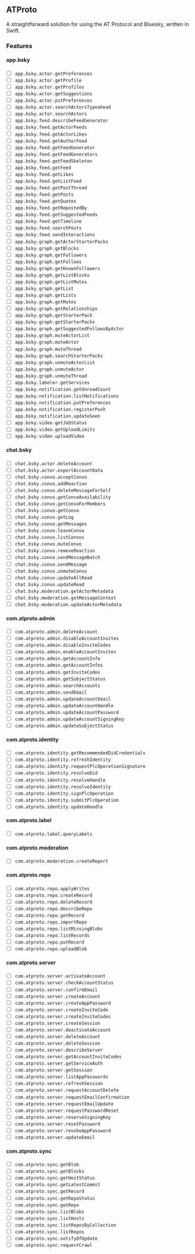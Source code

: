 ## ATProto

A straightforward solution for using the AT Protocol and Bluesky, written in Swift.

### Features

#### app.bsky

- [ ] `app.bsky.actor.getPreferences`
- [ ] `app.bsky.actor.getProfile`
- [ ] `app.bsky.actor.getProfiles`
- [ ] `app.bsky.actor.getSuggestions`
- [ ] `app.bsky.actor.putPreferences`
- [ ] `app.bsky.actor.searchActorsTypeahead`
- [ ] `app.bsky.actor.searchActors`
- [ ] `app.bsky.feed.describeFeedGenerator`
- [ ] `app.bsky.feed.getActorFeeds`
- [ ] `app.bsky.feed.getActorLikes`
- [ ] `app.bsky.feed.getAuthorFeed`
- [ ] `app.bsky.feed.getFeedGenerator`
- [ ] `app.bsky.feed.getFeedGenerators`
- [ ] `app.bsky.feed.getFeedSkeleton`
- [ ] `app.bsky.feed.getFeed`
- [ ] `app.bsky.feed.getLikes`
- [ ] `app.bsky.feed.getListFeed`
- [ ] `app.bsky.feed.getPostThread`
- [ ] `app.bsky.feed.getPosts`
- [ ] `app.bsky.feed.getQuotes`
- [ ] `app.bsky.feed.getRepostedBy`
- [ ] `app.bsky.feed.getSuggestedFeeds`
- [ ] `app.bsky.feed.getTimeline`
- [ ] `app.bsky.feed.searchPosts`
- [ ] `app.bsky.feed.sendInteractions`
- [ ] `app.bsky.graph.getActorStarterPacks`
- [ ] `app.bsky.graph.getBlocks`
- [ ] `app.bsky.graph.getFollowers`
- [ ] `app.bsky.graph.getFollows`
- [ ] `app.bsky.graph.getKnownFollowers`
- [ ] `app.bsky.graph.getListBlocks`
- [ ] `app.bsky.graph.getListMutes`
- [ ] `app.bsky.graph.getList`
- [ ] `app.bsky.graph.getLists`
- [ ] `app.bsky.graph.getMutes`
- [ ] `app.bsky.graph.getRelationships`
- [ ] `app.bsky.graph.getStarterPack`
- [ ] `app.bsky.graph.getStarterPacks`
- [ ] `app.bsky.graph.getSuggestedFollowsByActor`
- [ ] `app.bsky.graph.muteActorList`
- [ ] `app.bsky.graph.muteActor`
- [ ] `app.bsky.graph.muteThread`
- [ ] `app.bsky.graph.searchStarterPacks`
- [ ] `app.bsky.graph.unmuteActorList`
- [ ] `app.bsky.graph.unmuteActor`
- [ ] `app.bsky.graph.unmuteThread`
- [ ] `app.bsky.labeler.getServices`
- [ ] `app.bsky.notification.getUnreadCount`
- [ ] `app.bsky.notification.listNotifications`
- [ ] `app.bsky.notification.putPreferences`
- [ ] `app.bsky.notification.registerPush`
- [ ] `app.bsky.notification.updateSeen`
- [ ] `app.bsky.video.getJobStatus`
- [ ] `app.bsky.video.getUploadLimits`
- [ ] `app.bsky.video.uploadVideo`

#### chat.bsky

- [ ] `chat.bsky.actor.deleteAccount`
- [ ] `chat.bsky.actor.exportAccountData`
- [ ] `chat.bsky.convo.acceptConvo`
- [ ] `chat.bsky.convo.addReaction`
- [ ] `chat.bsky.convo.deleteMessageForSelf`
- [ ] `chat.bsky.convo.getConvoAvailability`
- [ ] `chat.bsky.convo.getConvoForMembers`
- [ ] `chat.bsky.convo.getConvo`
- [ ] `chat.bsky.convo.getLog`
- [ ] `chat.bsky.convo.getMessages`
- [ ] `chat.bsky.convo.leaveConvo`
- [ ] `chat.bsky.convo.listConvos`
- [ ] `chat.bsky.convo.muteConvo`
- [ ] `chat.bsky.convo.removeReaction`
- [ ] `chat.bsky.convo.sendMessageBatch`
- [ ] `chat.bsky.convo.sendMessage`
- [ ] `chat.bsky.convo.unmuteConvo`
- [ ] `chat.bsky.convo.updateAllRead`
- [ ] `chat.bsky.convo.updateRead`
- [ ] `chat.bsky.moderation.getActorMetadata`
- [ ] `chat.bsky.moderation.getMessageContext`
- [ ] `chat.bsky.moderation.updateActorMetadata`

#### com.atproto.admin

- [ ] `com.atproto.admin.deleteAccount`
- [ ] `com.atproto.admin.disableAccountInvites`
- [ ] `com.atproto.admin.disableInviteCodes`
- [ ] `com.atproto.admin.enableAccountInvites`
- [ ] `com.atproto.admin.getAccountInfo`
- [ ] `com.atproto.admin.getAccountInfos`
- [ ] `com.atproto.admin.getInviteCodes`
- [ ] `com.atproto.admin.getSubjectStatus`
- [ ] `com.atproto.admin.searchAccounts`
- [ ] `com.atproto.admin.sendEmail`
- [ ] `com.atproto.admin.updateAccountEmail`
- [ ] `com.atproto.admin.updateAccountHandle`
- [ ] `com.atproto.admin.updateAccountPassword`
- [ ] `com.atproto.admin.updateAccountSigningKey`
- [ ] `com.atproto.admin.updateSubjectStatus`

#### com.atproto.identity

- [ ] `com.atproto.identity.getRecommendedDidCredentials`
- [ ] `com.atproto.identity.refreshIdentity`
- [ ] `com.atproto.identity.requestPlcOperationSignature`
- [ ] `com.atproto.identity.resolveDid`
- [ ] `com.atproto.identity.resolveHandle`
- [ ] `com.atproto.identity.resolveIdentity`
- [ ] `com.atproto.identity.signPlcOperation`
- [ ] `com.atproto.identity.submitPlcOperation`
- [ ] `com.atproto.identity.updateHandle`

#### com.atproto.label

- [ ] `com.atproto.label.queryLabels`

#### com.atproto.moderation

- [ ] `com.atproto.moderation.createReport`

#### com.atproto.repo

- [ ] `com.atproto.repo.applyWrites`
- [ ] `com.atproto.repo.createRecord`
- [ ] `com.atproto.repo.deleteRecord`
- [ ] `com.atproto.repo.describeRepo`
- [ ] `com.atproto.repo.getRecord`
- [ ] `com.atproto.repo.importRepo`
- [ ] `com.atproto.repo.listMissingBlobs`
- [ ] `com.atproto.repo.listRecords`
- [ ] `com.atproto.repo.putRecord`
- [ ] `com.atproto.repo.uploadBlob`

#### com.atproto.server

- [ ] `com.atproto.server.activateAccount`
- [ ] `com.atproto.server.checkAccountStatus`
- [ ] `com.atproto.server.confirmEmail`
- [ ] `com.atproto.server.createAccount`
- [ ] `com.atproto.server.createAppPassword`
- [ ] `com.atproto.server.createInviteCode`
- [ ] `com.atproto.server.createInviteCodes`
- [ ] `com.atproto.server.createSession`
- [ ] `com.atproto.server.deactivateAccount`
- [ ] `com.atproto.server.deleteAccount`
- [ ] `com.atproto.server.deleteSession`
- [ ] `com.atproto.server.describeServer`
- [ ] `com.atproto.server.getAccountInviteCodes`
- [ ] `com.atproto.server.getServiceAuth`
- [ ] `com.atproto.server.getSession`
- [ ] `com.atproto.server.listAppPasswords`
- [ ] `com.atproto.server.refreshSession`
- [ ] `com.atproto.server.requestAccountDelete`
- [ ] `com.atproto.server.requestEmailConfirmation`
- [ ] `com.atproto.server.requestEmailUpdate`
- [ ] `com.atproto.server.requestPasswordReset`
- [ ] `com.atproto.server.reserveSigningKey`
- [ ] `com.atproto.server.resetPassword`
- [ ] `com.atproto.server.revokeAppPassword`
- [ ] `com.atproto.server.updateEmail`

#### com.atproto.sync

- [ ] `com.atproto.sync.getBlob`
- [ ] `com.atproto.sync.getBlocks`
- [ ] `com.atproto.sync.getHostStatus`
- [ ] `com.atproto.sync.getLatestCommit`
- [ ] `com.atproto.sync.getRecord`
- [ ] `com.atproto.sync.getRepoStatus`
- [ ] `com.atproto.sync.getRepo`
- [ ] `com.atproto.sync.listBlobs`
- [ ] `com.atproto.sync.listHosts`
- [ ] `com.atproto.sync.listReposByCollection`
- [ ] `com.atproto.sync.listRepos`
- [ ] `com.atproto.sync.notifyOfUpdate`
- [ ] `com.atproto.sync.requestCrawl`
